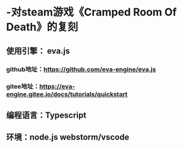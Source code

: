# -对steam游戏《Cramped Room Of Death》的复刻

## 使用引擎： eva.js
### github地址：https://github.com/eva-engine/eva.js
### gitee地址：https://eva-engine.gitee.io/docs/tutorials/quickstart

## 编程语言：Typescript
## 环境：node.js webstorm/vscode
